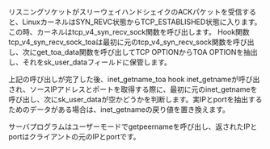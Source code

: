 ﻿リスニングソケットがスリーウェイハンドシェイクのACKパケットを受信すると、LinuxカーネルはSYN_REVC状態からTCP_ESTABLISHED状態に入ります。この時、カーネルはtcp_v4_syn_recv_sock関数を呼び出します。
Hook関数tcp_v4_syn_recv_sock_toaは最初に元のtcp_v4_syn_recv_sock関数を呼び出し、次にget_toa_data関数を呼び出してTCP OPTIONからTOA OPTIONを抽出し、それをsk_user_dataフィールドに保管します。

上記の呼び出しが完了した後、inet_getname_toa hook inet_getnameが呼び出され、ソースIPアドレスとポートを取得する際に、最初に元のinet_getnameを呼び出し、次にsk_user_dataが空かどうかを判断します。実IPとportを抽出するためのデータがある場合は、inet_getnameの戻り値を置き換えます。

サーバプログラムはユーザーモードでgetpeernameを呼び出し、返されたIPとportはクライアントの元のIPとportです。
